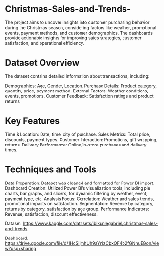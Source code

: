 # Christmas-Sales-and-Trends-
The project aims to uncover insights into customer purchasing behavior during the Christmas season, considering factors like weather, promotional events, payment methods, and customer demographics. The dashboards provide actionable insights for improving sales strategies, customer satisfaction, and operational efficiency. 

# Dataset Overview
The dataset contains detailed information about transactions, including:

Demographics: Age, Gender, Location.
Purchase Details: Product category, quantity, price, payment method.
External Factors: Weather conditions, events, promotions.
Customer Feedback: Satisfaction ratings and product returns.

# Key Features
Time & Location: Date, time, city of purchase.
Sales Metrics: Total price, discounts, payment types.
Customer Interaction: Promotions, gift wrapping, returns.
Delivery Performance: Online/in-store purchases and delivery times.  

# Techniques and Tools
Data Preparation: Dataset was cleaned and formatted for Power BI import.
Dashboard Creation: Utilized Power BI’s visualization tools, including pie charts, bar graphs, and slicers, for dynamic filtering by weather, event, payment type, etc.
Analysis Focus:
Correlation: Weather and sales trends, promotional impacts on satisfaction.
Segmentation: Revenue by category, returns by category, satisfaction by age group.
Performance Indicators: Revenue, satisfaction, discount effectiveness.


Dataset: https://www.kaggle.com/datasets/ibikunlegabriel/christmas-sales-and-trends

Dashboard:  https://drive.google.com/file/d/1HcSjjmhUh9aYnizCbxQF4b2fGNnuEGon/view?usp=sharing

